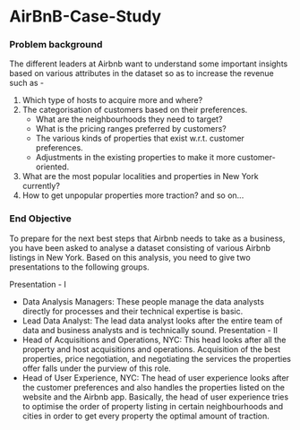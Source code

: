 # AirBnB-Case-Study

### Problem background

The different leaders at Airbnb want to understand some important insights based on various attributes in the dataset so as to increase the revenue such as -

1. Which type of hosts to acquire more and where?
2. The categorisation of customers based on their preferences.
    * What are the neighbourhoods they need to target?
    * What is the pricing ranges preferred by customers?
    * The various kinds of properties that exist w.r.t. customer preferences.
    * Adjustments in the existing properties to make it more customer-oriented.
3. What are the most popular localities and properties in New York currently?
4. How to get unpopular properties more traction? and so on...

### End Objective

To prepare for the next best steps that Airbnb needs to take as a business, you have been asked to analyse a dataset consisting of various Airbnb listings in New York. Based on this analysis, you need to give two presentations to the following groups.

Presentation - I
  * Data Analysis Managers: These people manage the data analysts directly for processes and their technical expertise is basic.
  * Lead Data Analyst: The lead data analyst looks after the entire team of data and business analysts and is technically sound.
Presentation - II
  * Head of Acquisitions and Operations, NYC: This head looks after all the property and host acquisitions and operations. Acquisition of the best properties, price     negotiation, and negotiating the services the properties offer falls under the purview of this role.
  * Head of User Experience, NYC: The head of user experience looks after the customer preferences and also handles the properties listed on the website and the Airbnb app. Basically, the head of user experience tries to optimise the order of property listing in certain neighbourhoods and cities in order to get every property the optimal amount of traction.
